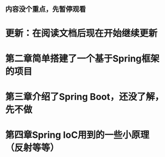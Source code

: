 ## 内容没个重点，先暂停观看
# 更新：在阅读文档后现在开始继续更新
# 第二章简单搭建了一个基于Spring框架的项目
# 第三章介绍了Spring Boot，还没了解，先不做
# 第四章Spring IoC用到的一些小原理（反射等等）

